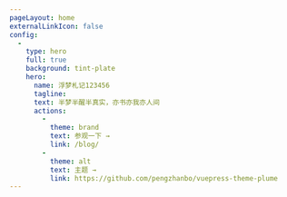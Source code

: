 ```yaml
---
pageLayout: home
externalLinkIcon: false
config:
  -
    type: hero
    full: true
    background: tint-plate
    hero:
      name: 浮梦札记123456
      tagline: 
      text: 半梦半醒半真实，亦书亦我亦人间
      actions:
        -
          theme: brand
          text: 参观一下 →
          link: /blog/
        -
          theme: alt
          text: 主题 →
          link: https://github.com/pengzhanbo/vuepress-theme-plume
---
```

